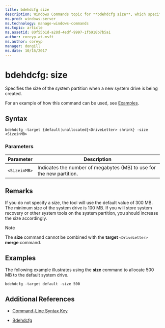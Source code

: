 ```yaml
---
title: bdehdcfg size
description: Windows Commands topic for **bdehdcfg size**, which specifies the size of the system partition when a new system drive is being created.
ms.prod: windows-server
ms.technology: manage-windows-commands
ms.topic: article
ms.assetid: 80f55b1d-a28d-4edf-9997-1fb918b7b5a1
author: coreyp-at-msft
ms.author: coreyp
manager: dongill
ms.date: 10/16/2017
---
```


# bdehdcfg: size

Specifies the size of the system partition when a new system drive is being created.

For an example of how this command can be used, see [Examples](#BKMK_Examples).

## Syntax

```
bdehdcfg -target {default|unallocated|<DriveLetter> shrink} -size <SizeinMB>
```

### Parameters

| Parameter | Description |
| --------- | ----------- |
| `<SizeinMB>` | Indicates the number of megabytes (MB) to use for the new partition. |

## Remarks

If you do not specify a size, the tool will use the default value of 300 MB. The minimum size of the system drive is 100 MB. If you will store system recovery or other system tools on the system partition, you should increase the size accordingly.

> [!NOTE]
> The **size** command cannot be combined with the **target** `<DriveLetter>` **merge** command.

## <a name=BKMK_Examples></a>Examples

The following example illustrates using the **size** command to allocate 500 MB to the default system drive.

```
bdehdcfg -target default -size 500
```

## Additional References

- [Command-Line Syntax Key](command-line-syntax-key.md)

- [Bdehdcfg](bdehdcfg.md)